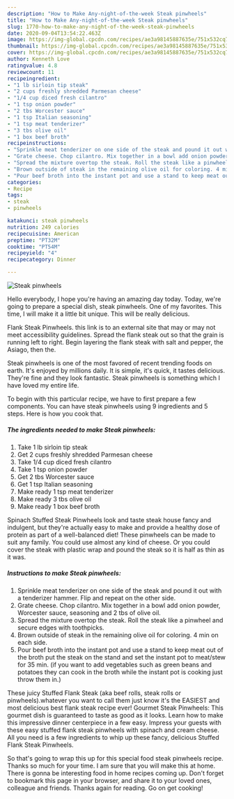 ```yaml
---
description: "How to Make Any-night-of-the-week Steak pinwheels"
title: "How to Make Any-night-of-the-week Steak pinwheels"
slug: 1770-how-to-make-any-night-of-the-week-steak-pinwheels
date: 2020-09-04T13:54:22.463Z
image: https://img-global.cpcdn.com/recipes/ae3a98145887635e/751x532cq70/steak-pinwheels-recipe-main-photo.jpg
thumbnail: https://img-global.cpcdn.com/recipes/ae3a98145887635e/751x532cq70/steak-pinwheels-recipe-main-photo.jpg
cover: https://img-global.cpcdn.com/recipes/ae3a98145887635e/751x532cq70/steak-pinwheels-recipe-main-photo.jpg
author: Kenneth Love
ratingvalue: 4.8
reviewcount: 11
recipeingredient:
- "1 lb sirloin tip steak"
- "2 cups freshly shredded Parmesan cheese"
- "1/4 cup diced fresh cilantro"
- "1 tsp onion powder"
- "2 tbs Worcester sauce"
- "1 tsp Italian seasoning"
- "1 tsp meat tenderizer"
- "3 tbs olive oil"
- "1 box beef broth"
recipeinstructions:
- "Sprinkle meat tenderizer on one side of the steak and pound it out with a tenderizer hammer. Flip and repeat on the other side."
- "Grate cheese. Chop cilantro. Mix together in a bowl add onion powder, Worcester sauce, seasoning and 2 tbs of olive oil."
- "Spread the mixture overtop the steak. Roll the steak like a pinwheel and secure edges with toothpicks."
- "Brown outside of steak in the remaining olive oil for coloring. 4 min on each side."
- "Pour beef broth into the instant pot and use a stand to keep meat out of the broth put the steak on the stand and set the instant pot to meat/stew for 35 min. (if you want to add vegetables such as green beans and potatoes they can cook in the broth while the instant pot is cooking just throw them in.)"
categories:
- Recipe
tags:
- steak
- pinwheels

katakunci: steak pinwheels 
nutrition: 249 calories
recipecuisine: American
preptime: "PT32M"
cooktime: "PT54M"
recipeyield: "4"
recipecategory: Dinner

---
```



![Steak pinwheels](https://img-global.cpcdn.com/recipes/ae3a98145887635e/751x532cq70/steak-pinwheels-recipe-main-photo.jpg)

Hello everybody, I hope you're having an amazing day today. Today, we're going to prepare a special dish, steak pinwheels. One of my favorites. This time, I will make it a little bit unique. This will be really delicious.

Flank Steak Pinwheels. this link is to an external site that may or may not meet accessibility guidelines. Spread the flank steak out so that the grain is running left to right. Begin layering the flank steak with salt and pepper, the Asiago, then the.

Steak pinwheels is one of the most favored of recent trending foods on earth. It's enjoyed by millions daily. It is simple, it's quick, it tastes delicious. They're fine and they look fantastic. Steak pinwheels is something which I have loved my entire life.


To begin with this particular recipe, we have to first prepare a few components. You can have steak pinwheels using 9 ingredients and 5 steps. Here is how you cook that.

<!--inarticleads1-->

##### The ingredients needed to make Steak pinwheels:

1. Take 1 lb sirloin tip steak
1. Get 2 cups freshly shredded Parmesan cheese
1. Take 1/4 cup diced fresh cilantro
1. Take 1 tsp onion powder
1. Get 2 tbs Worcester sauce
1. Get 1 tsp Italian seasoning
1. Make ready 1 tsp meat tenderizer
1. Make ready 3 tbs olive oil
1. Make ready 1 box beef broth


Spinach Stuffed Steak Pinwheels look and taste steak house fancy and indulgent, but they&#39;re actually easy to make and provide a healthy dose of protein as part of a well-balanced diet! These pinwheels can be made to suit any family. You could use almost any kind of cheese. Or you could cover the steak with plastic wrap and pound the steak so it is half as thin as it was. 

<!--inarticleads2-->

##### Instructions to make Steak pinwheels:

1. Sprinkle meat tenderizer on one side of the steak and pound it out with a tenderizer hammer. Flip and repeat on the other side.
1. Grate cheese. Chop cilantro. Mix together in a bowl add onion powder, Worcester sauce, seasoning and 2 tbs of olive oil.
1. Spread the mixture overtop the steak. Roll the steak like a pinwheel and secure edges with toothpicks.
1. Brown outside of steak in the remaining olive oil for coloring. 4 min on each side.
1. Pour beef broth into the instant pot and use a stand to keep meat out of the broth put the steak on the stand and set the instant pot to meat/stew for 35 min. (if you want to add vegetables such as green beans and potatoes they can cook in the broth while the instant pot is cooking just throw them in.)


These juicy Stuffed Flank Steak (aka beef rolls, steak rolls or pinwheels).whatever you want to call them just know it&#39;s the EASIEST and most delicious best flank steak recipe ever! Gourmet Steak Pinwheels: This gourmet dish is guaranteed to taste as good as it looks. Learn how to make this impressive dinner centerpiece in a few easy. Impress your guests with these easy stuffed flank steak pinwheels with spinach and cream cheese. All you need is a few ingredients to whip up these fancy, delicious Stuffed Flank Steak Pinwheels. 

So that's going to wrap this up for this special food steak pinwheels recipe. Thanks so much for your time. I am sure that you will make this at home. There is gonna be interesting food in home recipes coming up. Don't forget to bookmark this page in your browser, and share it to your loved ones, colleague and friends. Thanks again for reading. Go on get cooking!
